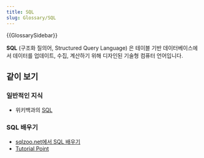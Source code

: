 ```yaml
---
title: SQL
slug: Glossary/SQL
---
```


{{GlossarySidebar}}

**SQL** (구조화 질의어, Structured Query Language) 은 테이블 기반 데이터베이스에서 데이터를 업데이트, 수집, 계산하기 위해 디자인된 기술형 컴퓨터 언어입니다.

## 같이 보기

### 일반적인 지식

- 위키백과의 [SQL](https://ko.wikipedia.org/wiki/SQL)

### SQL 배우기

- [sqlzoo.net에서 SQL 배우기](http://sqlzoo.net/wiki/SQL_Tutorial)
- [Tutorial Point](http://www.tutorialspoint.com/sql/)
